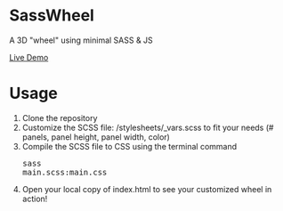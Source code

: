 # SassWheel
A 3D "wheel" using minimal SASS &amp; JS

[Live Demo](http://amarcher.github.io/playground/css_wheel/)

# Usage
1. Clone the repository
2. Customize the SCSS file: /stylesheets/_vars.scss to fit your needs (# panels, panel height, panel width, color)
3. Compile the SCSS file to CSS using the terminal command <pre>sass main.scss:main.css</pre>
4. Open your local copy of index.html to see your customized wheel in action!
